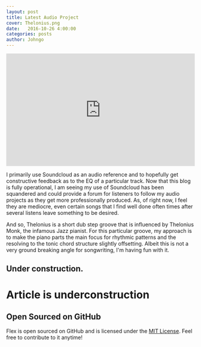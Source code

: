 ```yaml
---
layout: post
title: Latest Audio Project
cover: Thelonius.png
date:   2016-10-26 4:00:00
categories: posts
author: Johngo
---
```


<iframe width="100%" height="300" scrolling="no" frameborder="no" src="https://w.soundcloud.com/player/?url=https%3A//api.soundcloud.com/tracks/287602763&amp;auto_play=false&amp;hide_related=false&amp;show_comments=true&amp;show_user=true&amp;show_reposts=false&amp;visual=true"></iframe>

I primarily use Soundcloud as an audio reference and to hopefully get constructive feedback as to the EQ of a particular track. Now that this blog is fully operational, I am seeing my use of Soundcloud has been squandered and could provide a forum for listeners to follow my audio projects as they get more professionally produced. As, of right now, I feel they are mediocre, even certain songs that I find well done often times after several listens leave something to be desired. 

And so, Thelonius is a short dub step groove that is influenced by Thelonius Monk, the infamous Jazz pianist. For this particular groove, my approach is to make the piano parts the main focus for rhythmic patterns and the resolving to the tonic chord structure slightly offsetting. Albeit this is not a very ground breaking angle for songwriting, I'm having fun with it. 

## Under construction.

# Article is underconstruction 

## Open Sourced on GitHub

Flex is open sourced on GitHub 
and is licensed under the [MIT License](http://opensource.org/licenses/MIT).
 Feel free to contribute to it anytime!


